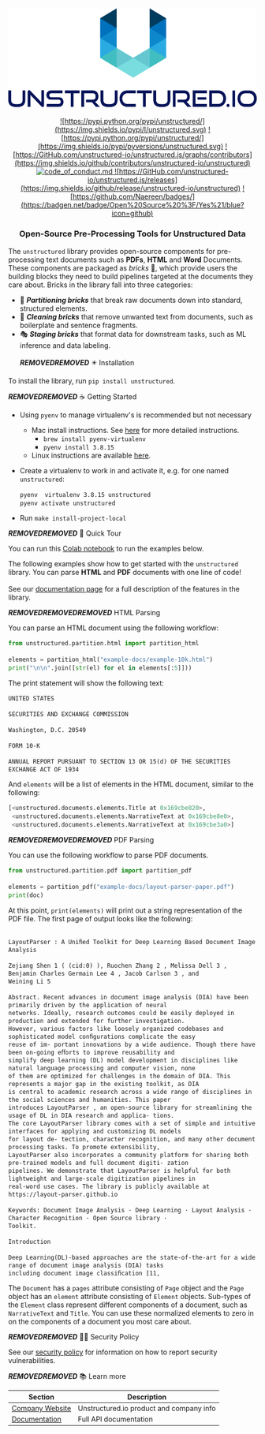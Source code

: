<h3 align="center">
  <img
    src="https://raw.githubusercontent.com/Unstructured-IO/unstructured/main/img/unstructured_logo.png"
    height="200"
  >
</h3>

<div align="center">

  <a href="https://github.com/Unstructured-IO/unstructured/blob/main/LICENSE.md">![https://pypi.python.org/pypi/unstructured/](https://img.shields.io/pypi/l/unstructured.svg)</a>
  <a href="https://pypi.python.org/pypi/unstructured/">![https://pypi.python.org/pypi/unstructured/](https://img.shields.io/pypi/pyversions/unstructured.svg)</a>
  <a href="https://GitHub.com/unstructured-io/unstructured/graphs/contributors">![https://GitHub.com/unstructured-io/unstructured.js/graphs/contributors](https://img.shields.io/github/contributors/unstructured-io/unstructured)</a>
  <a href="https://github.com/Unstructured-IO/unstructured/blob/main/CODE_OF_CONDUCT.md">![code_of_conduct.md](https://img.shields.io/badge/Contributor%20Covenant-2.1-4baaaa.svg) </a>
  <a href="https://GitHub.com/unstructured-io/unstructured/releases">![https://GitHub.com/unstructured-io/unstructured.js/releases](https://img.shields.io/github/release/unstructured-io/unstructured)</a>
  <a href="https://pypi.python.org/pypi/unstructured/">![https://github.com/Naereen/badges/](https://badgen.net/badge/Open%20Source%20%3F/Yes%21/blue?icon=github)</a>

</div>

<h3 align="center">
  <p>Open-Source Pre-Processing Tools for Unstructured Data</p>
</h3>


The `unstructured` library provides open-source components for pre-processing text documents
such as **PDFs**, **HTML** and **Word** Documents. These components are packaged as *bricks* 🧱, which provide
users the building blocks they need to build pipelines targeted at the documents they care
about. Bricks in the library fall into three categories:

- :jigsaw: ***Partitioning bricks*** that break raw documents down into standard, structured
  elements.
- :broom: ***Cleaning bricks*** that remove unwanted text from documents, such as boilerplate and
  sentence
  fragments.
- :performing_arts: ***Staging bricks*** that format data for downstream tasks, such as ML inference
  and data labeling.
<br></br>
***REMOVED******REMOVED*** :eight_pointed_black_star: Installation

To install the library, run `pip install unstructured`.

***REMOVED******REMOVED*** :coffee: Getting Started

* Using `pyenv` to manage virtualenv's is recommended but not necessary
	* Mac install instructions. See [here](https://github.com/Unstructured-IO/community***REMOVED***mac--homebrew) for more detailed instructions.
		* `brew install pyenv-virtualenv`
	  * `pyenv install 3.8.15`
  * Linux instructions are available [here](https://github.com/Unstructured-IO/community***REMOVED***linux).

* Create a virtualenv to work in and activate it, e.g. for one named `unstructured`:

	`pyenv  virtualenv 3.8.15 unstructured` <br />
	`pyenv activate unstructured`

* Run `make install-project-local`

***REMOVED******REMOVED*** :clap: Quick Tour

You can run this [Colab notebook](https://colab.research.google.com/drive/1RnXEiSTUaru8vZSGbh1U2T2P9aUa5tQD***REMOVED***scrollTo=E_WN7p3JGcLJ) to run the examples below.

The following examples show how to get started with the `unstructured` library.
You can parse **HTML** and **PDF** documents with one line of code!
<br></br>
See our [documentation page](https://unstructured-io.github.io/unstructured) for a full description
of the features in the library.

***REMOVED******REMOVED******REMOVED*** HTML Parsing

You can parse an HTML document using the following workflow:

```python
from unstructured.partition.html import partition_html

elements = partition_html("example-docs/example-10k.html")
print("\n\n".join([str(el) for el in elements[:5]]))
```

The print statement will show the following text:
```
UNITED STATES

SECURITIES AND EXCHANGE COMMISSION

Washington, D.C. 20549

FORM 10-K

ANNUAL REPORT PURSUANT TO SECTION 13 OR 15(d) OF THE SECURITIES EXCHANGE ACT OF 1934
```

And `elements` will be a list of elements in the HTML document, similar to the following:

```python
[<unstructured.documents.elements.Title at 0x169cbe820>,
 <unstructured.documents.elements.NarrativeText at 0x169cbe8e0>,
 <unstructured.documents.elements.NarrativeText at 0x169cbe3a0>]
```

***REMOVED******REMOVED******REMOVED*** PDF Parsing

You can use the following workflow to parse PDF documents.

```python
from unstructured.partition.pdf import partition_pdf

elements = partition_pdf("example-docs/layout-parser-paper.pdf")
print(doc)
```

At this point, `print(elements)` will print out a string representation of the PDF file. The
first page of output looks like the following:

```

LayoutParser : A Uniﬁed Toolkit for Deep Learning Based Document Image Analysis

Zejiang Shen 1 ( (cid:0) ), Ruochen Zhang 2 , Melissa Dell 3 , Benjamin Charles Germain Lee 4 , Jacob Carlson 3 , and
Weining Li 5

Abstract. Recent advances in document image analysis (DIA) have been primarily driven by the application of neural
networks. Ideally, research outcomes could be easily deployed in production and extended for further investigation.
However, various factors like loosely organized codebases and sophisticated model conﬁgurations complicate the easy
reuse of im- portant innovations by a wide audience. Though there have been on-going eﬀorts to improve reusability and
simplify deep learning (DL) model development in disciplines like natural language processing and computer vision, none
of them are optimized for challenges in the domain of DIA. This represents a major gap in the existing toolkit, as DIA
is central to academic research across a wide range of disciplines in the social sciences and humanities. This paper
introduces LayoutParser , an open-source library for streamlining the usage of DL in DIA research and applica- tions.
The core LayoutParser library comes with a set of simple and intuitive interfaces for applying and customizing DL models
for layout de- tection, character recognition, and many other document processing tasks. To promote extensibility,
LayoutParser also incorporates a community platform for sharing both pre-trained models and full document digiti- zation
pipelines. We demonstrate that LayoutParser is helpful for both lightweight and large-scale digitization pipelines in
real-word use cases. The library is publicly available at https://layout-parser.github.io

Keywords: Document Image Analysis · Deep Learning · Layout Analysis · Character Recognition · Open Source library ·
Toolkit.

Introduction

Deep Learning(DL)-based approaches are the state-of-the-art for a wide range of document image analysis (DIA) tasks
including document image classiﬁcation [11,
```

The `Document` has a `pages` attribute consisting of `Page` object and the `Page` object
has an `element` attribute consisting of `Element` objects. Sub-types of the `Element` class
represent different components of a document, such as `NarrativeText` and `Title`. You can use
these normalized elements to zero in on the components of a document you most care about.

***REMOVED******REMOVED*** :guardsman: Security Policy

See our [security policy](https://github.com/Unstructured-IO/unstructured/security/policy) for
information on how to report security vulnerabilities.

***REMOVED******REMOVED*** :books: Learn more

| Section | Description |
|-|-|
| [Company Website](https://unstructured.io) | Unstructured.io product and company info |
| [Documentation](https://unstructured-io.github.io/unstructured) | Full API documentation |
